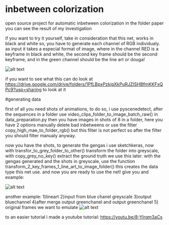 # inbetween colorization

open source project for automatic inbetween colorization 
in the folder paper you can see the result of my investigation 

if you want to try it yourself, take in consideration that this net, works in black and white so, you have to generate each channel of RGB individualy.
as input it takes a especial format of image, where in the channel RED is a keyframe in black and white, the second key frame should be the second keyframe, and in the
green channel should be the line art or douga! 

![alt text](https://github.com/esmerin/inbetween_colorization/blob/main/paper/images/final%20images/figure2.png)

if you want to see what this can do look at https://drive.google.com/drive/folders/1PfLBpxPzkipXkPuRJZISHBfmKKFxQPc9?usp=sharing to look at it 

#generating data

first of all you need shots of animations, to do so, i use pyscenedetect, after the sequences in a folder use video_clips_folder_to_image_batch_raw() in data_preparation.py then you have images in shots of 8 in a folder, here you have 2 options manually delete bad inbetweens or use the filter copy_high_mae_to_folder_rgb() but this filter is not perfect so after the filter you should filter manualy anyway. 

now you have the shots, to generate the gengas i use sketchkeras, now with transfor_to_grey_folder_to_other() transform the folder into greyscale, with copy_grey_no_key() extract the ground truth we use this later. with the gengas generated and the shots in greyscale, use the function transform_2_key_frames_1_line_art_to_image_folder() this creates the data type this net use. and now you are ready to use the net! 
give you and example:

![alt text](https://github.com/esmerin/inbetween_colorization/blob/main/paper/images/final%20images/figure%201.png)

another example: 1)lineart 2)input from blue chanel greyscale 3)output bluechannel 4)after merge output greenchanel and output greenchanel 5) original frames we want to emulate 
![alt text](https://github.com/esmerin/inbetween_colorization/blob/main/paper/images/final%20images/figure%203.png)

to an easier tutorial i made a youtube tutorial: https://youtu.be/8-YIrqm3aCs

